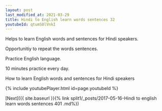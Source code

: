 ```yaml
---
layout: post
last_modified_at: 2021-03-29
title: Hindi to English learn words sentences 32 
youtubeId: qtumS0lVnkI
---
```

 
 
Helps to learn English words and sentences for Hindi speakers.

Opportunitiy to repeat the words sentences. 

Practice English language. 
 
10 minutes practice every day. 
 
How to learn English words and sentences for Hindi speakers 
 
{% include youtubePlayer.html id=page.youtubeId %}
 
 
[Next]({{ site.baseurl }}{% link  split1/_posts/2017-05-16-Hindi to english learn words sentences 401 .md%})
 
